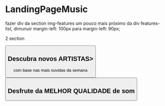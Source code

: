 # LandingPageMusic

fazer div da section img-features um pouco mais próximo da div features-list, dimunuir margin-left: 100px para margin-left: 90px;

2 section

<section class="artistas">
  <div>
      <button class="artistone">
          <h1>Descubra novos <span>ARTISTAS></span></h1>
          <p> com base nas mais ouvidas da semana</p>
      </button>
  </div>
  <div>
      <button class="artisttwo">
          <h1>Desfrute da <span>MELHOR QUALIDADE</span> de som </h1>
      </button>
  </div>
</section>
